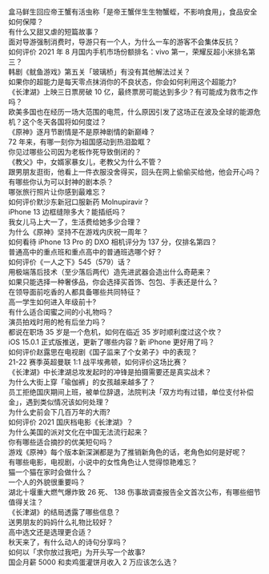 盒马鲜生回应帝王蟹有活虫称「是帝王蟹伴生生物蟹蛭，不影响食用」，食品安全如何保障？  
有什么又甜又虐的短篇故事？  
面对导游强制消费时，导游只有一个人，为什么一车的游客不会集体反抗？  
如何评价 2021 年 8 月国内手机市场份额排名：vivo 第一，荣耀反超小米排名第三？  
韩剧《鱿鱼游戏》第五关「玻璃桥」有没有其他解法过关？  
如果你的超能力是每天零点抹消你的不良状态，你会如何利用这个超能力?  
《长津湖》上映三日票房破 10 亿，最终票房可能达到多少？有可能成为救市之作吗？  
欧美多国也在经历一场大范围的电荒，什么原因引发了这场正在波及全球的能源危机？这个冬天各国将如何度过？  
《原神》逐月节剧情是不是原神剧情的新巅峰？  
72 年来，有哪一刻你为祖国感动到热泪盈眶？  
你见过哪些公司因为老板作死导致倒闭的？  
《教父》中，女婿家暴女儿，老教父为什么不管？  
跟男朋友逛街，他看上一件衣服没舍得买，回头在网上偷偷买给他，他会开心吗？  
有哪些你认为可以封神的剧本杀？  
哪张旅行照片让你感到最难忘？  
如何评价默沙东新冠口服新药 Molnupiravir？  
iPhone 13 边框缝隙多大？能插纸吗？  
我女儿马上大一了，生活费给她多少合理？  
为什么《原神》坚持不在游戏内庆祝一周年？  
如何看待 iPhone 13  Pro 的 DXO 相机评分为 137 分，仅排名第四？  
普通高中的重点班和重点高中的普通班选哪个好？  
如何评价《一人之下》545（579）话？  
用极端落后技术（至少落后两代）造先进武器会造出什么奇葩来？  
如果只能选择一种奢侈品，你会选择买首饰、包包、手表还是什么？  
在领导面前吃香的人都具备哪些共同特征？  
高一学生如何进入年级前十?  
有什么适合闺蜜之间的小礼物吗？  
演员拍戏时用的枪有后坐力吗？  
都说在职场 35 岁是一个危机，如何在临近 35 岁时顺利度过这个坎？  
iOS 15.0.1 正式版推送，更新了哪些内容？新 iPhone 更好用了吗？  
如何评价赵露思在电视剧《国子监来了个女弟子》中的表现？  
21-22 赛季英超曼联 1:1 战平埃弗顿，如何评价这场比赛？  
《长津湖》中长津湖总攻发起时的冲锋是拍摄需要还是真实战术？  
为什么大街上穿「瑜伽裤」的女孩越来越多了？  
员工拒绝国庆期间上班，被单位辞退，法院判决「双方均有过错，单位支付补偿金」，遇到类似情况该如何处理？  
为什么史前会下几百万年的大雨?  
如何评价 2021 国庆档电影《长津湖》？  
为什么美国的派对文化在中国无法流行起来？  
你有哪些适合摘抄的优美短句吗？  
游戏《原神》每个版本新深渊都是为了推销新角色的话，老角色如何是好呢？  
有哪些电影，电视剧，小说中的女性角色让人觉得惊艳难忘？  
猫一个猫在家时会做什么？  
一个人的外貌很重要吗？  
湖北十堰重大燃气爆炸致 26 死、 138 伤事故调查报告全文首次公布，有哪些细节值得关注？  
《长津湖》的结局透露了哪些信息？  
送男朋友的妈妈什么礼物比较好？  
高中选文还是选理更合适？  
秋天来了，有什么动人的诗句分享吗？  
如何以「求你放过我吧」为开头写一个故事?  
国企月薪  5000 和卖鸡蛋灌饼月收入 2 万应该怎么选？  
